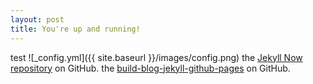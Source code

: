 ```yaml
---
layout: post
title: You're up and running!
---
```


test
![_config.yml]({{ site.baseurl }}/images/config.png)
the [Jekyll Now repository](https://github.com/barryclark/jekyll-now) on GitHub.
the [build-blog-jekyll-github-pages](https://frontender.info/build-blog-jekyll-github-pages/) on GitHub.
